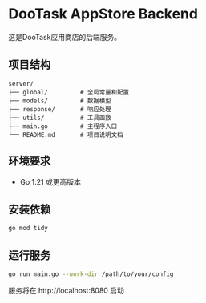 # DooTask AppStore Backend

这是DooTask应用商店的后端服务。

## 项目结构

```
server/
├── global/         # 全局常量和配置
├── models/         # 数据模型
├── response/       # 响应处理
├── utils/          # 工具函数
├── main.go         # 主程序入口
└── README.md       # 项目说明文档
```

## 环境要求

- Go 1.21 或更高版本

## 安装依赖

```bash
go mod tidy
```

## 运行服务

```bash
go run main.go --work-dir /path/to/your/config
```

服务将在 http://localhost:8080 启动
